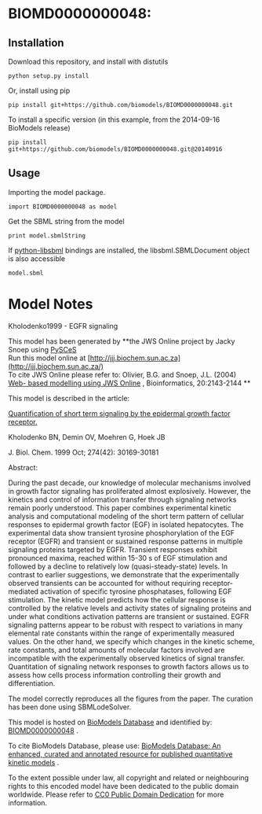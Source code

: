 # BIOMD0000000048: 

## Installation

Download this repository, and install with distutils

`python setup.py install`

Or, install using pip

`pip install git+https://github.com/biomodels/BIOMD0000000048.git`

To install a specific version (in this example, from the 2014-09-16 BioModels release)

`pip install git+https://github.com/biomodels/BIOMD0000000048.git@20140916`

## Usage

Importing the model package.

`import BIOMD0000000048 as model`

Get the SBML string from the model

`print model.sbmlString`

If [python-libsbml](https://pypi.python.org/pypi/python-libsbml) bindings are
installed, the libsbml.SBMLDocument object is also accessible

`model.sbml`


# Model Notes


Kholodenko1999 - EGFR signaling

This model has been generated by  **the JWS Online project by Jacky Snoep
using [PySCeS](http://pysces.sourceforge.net/)  
Run this model online at
[http://jjj.biochem.sun.ac.za](http://jjj.biochem.sun.ac.za/)  
To cite JWS Online please refer to: Olivier, B.G. and Snoep, J.L. (2004) [Web-
based modelling using JWS
Online](http://bioinformatics.oupjournals.org/cgi/content/abstract/20/13/2143)
, Bioinformatics, 20:2143-2144 **

This model is described in the article:

[Quantification of short term signaling by the epidermal growth factor
receptor.](http://identifiers.org/pubmed/10514507)

Kholodenko BN, Demin OV, Moehren G, Hoek JB

J. Biol. Chem. 1999 Oct; 274(42): 30169-30181

Abstract:

During the past decade, our knowledge of molecular mechanisms involved in
growth factor signaling has proliferated almost explosively. However, the
kinetics and control of information transfer through signaling networks remain
poorly understood. This paper combines experimental kinetic analysis and
computational modeling of the short term pattern of cellular responses to
epidermal growth factor (EGF) in isolated hepatocytes. The experimental data
show transient tyrosine phosphorylation of the EGF receptor (EGFR) and
transient or sustained response patterns in multiple signaling proteins
targeted by EGFR. Transient responses exhibit pronounced maxima, reached
within 15-30 s of EGF stimulation and followed by a decline to relatively low
(quasi-steady-state) levels. In contrast to earlier suggestions, we
demonstrate that the experimentally observed transients can be accounted for
without requiring receptor-mediated activation of specific tyrosine
phosphatases, following EGF stimulation. The kinetic model predicts how the
cellular response is controlled by the relative levels and activity states of
signaling proteins and under what conditions activation patterns are transient
or sustained. EGFR signaling patterns appear to be robust with respect to
variations in many elemental rate constants within the range of experimentally
measured values. On the other hand, we specify which changes in the kinetic
scheme, rate constants, and total amounts of molecular factors involved are
incompatible with the experimentally observed kinetics of signal transfer.
Quantitation of signaling network responses to growth factors allows us to
assess how cells process information controlling their growth and
differentiation.

The model correctly reproduces all the figures from the paper. The curation
has been done using SBMLodeSolver.

This model is hosted on [BioModels Database](http://www.ebi.ac.uk/biomodels/)
and identified by:
[BIOMD0000000048](http://identifiers.org/biomodels.db/BIOMD0000000048) .

To cite BioModels Database, please use: [BioModels Database: An enhanced,
curated and annotated resource for published quantitative kinetic
models](http://identifiers.org/pubmed/20587024) .

To the extent possible under law, all copyright and related or neighbouring
rights to this encoded model have been dedicated to the public domain
worldwide. Please refer to [CC0 Public Domain
Dedication](http://creativecommons.org/publicdomain/zero/1.0/) for more
information.


